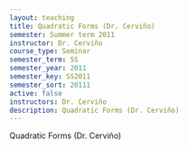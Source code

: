 ```yaml
---
layout: teaching
title: Quadratic Forms (Dr. Cerviño)
semester: Summer term 2011
instructor: Dr. Cerviño
course_type: Seminar
semester_term: SS
semester_year: 2011
semester_key: SS2011
semester_sort: 20111
active: false
instructors: Dr. Cerviño
description: Quadratic Forms (Dr. Cerviño)
---
```


Quadratic Forms (Dr. Cerviño)


